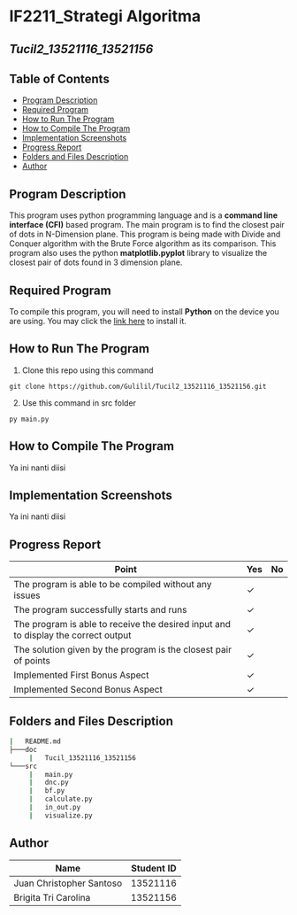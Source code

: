 # IF2211_Strategi Algoritma

## *Tucil2_13521116_13521156*

## **Table of Contents**
* [Program Description](#program-description)
* [Required Program](#required-program)
* [How to Run The Program](#how-to-run-the-program)
* [How to Compile The Program](#how-to-compile-the-program)
* [Implementation Screenshots](#implementation-screenshots)
* [Progress Report](#progress-report)
* [Folders and Files Description](#folders-and-files-description)
* [Author](#author)

## **Program Description**
This program uses python programming language and is a **command line interface (CFI)** based program. The main program is to find the closest pair of dots in N-Dimension plane. This program is being made with Divide and Conquer algorithm with the Brute Force algorithm as its comparison. This program also uses the python **matplotlib.pyplot** library to visualize the closest pair of dots found in 3 dimension plane.   

## **Required Program**
To compile this program, you will need to install **Python** on the device you are using. You may click the [link here](#https://www.python.org/downloads/) to install it.

## **How to Run The Program**
1. Clone this repo using this command
```
git clone https://github.com/Gulilil/Tucil2_13521116_13521156.git
```
2. Use this command in src folder
```
py main.py
```

## **How to Compile The Program**
Ya ini nanti diisi

## **Implementation Screenshots**
Ya ini nanti diisi

## **Progress Report**

| Point | Yes | No |
|-----|-----|------|
|The program is able to be compiled without any issues| &check; |    |
|The program successfully starts and runs | &check; |  |
|The program is able to receive the desired input and to display the correct output | &check; |  |
|The solution given by the program is the closest pair of points| &check; |  |
| Implemented First Bonus Aspect| &check; |  |
| Implemented Second Bonus Aspect | &check; |  |


## **Folders and Files Description**
```bash
|   README.md
├───doc
     |   Tucil_13521116_13521156
└───src
     |   main.py
     |   dnc.py
     |   bf.py
     |   calculate.py
     |   in_out.py
     |   visualize.py
```

## **Author**
| Name | Student ID |
|-------|------------|
| Juan Christopher Santoso | 13521116|
| Brigita Tri Carolina | 13521156 |



